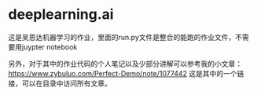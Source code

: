 # deeplearning.ai
这是吴恩达机器学习的作业，里面的run.py文件是整合的能跑的作业文件，不需要用juypter notebook

另外，对于其中的作业代码的个人笔记以及少部分讲解可以参考我的小文章：
https://www.zybuluo.com/Perfect-Demo/note/1077442
这是其中的一个链接，可以在目录中访问所有文章。